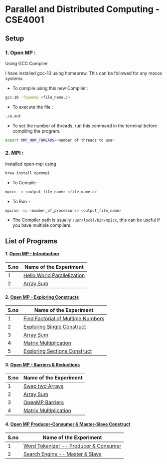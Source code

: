 # Parallel and Distributed Computing - CSE4001


## Setup


### 1. Open MP :

Using GCC Compiler

I have installed gcc-10 using homebrew. This can be followed for any macos systems.

* To compile using this new Compiler :

```bash
gcc-10 -fopenmp <file_name.c>
```

* To execute the file :

```bash
./a.out
```

* To set the number of threads, run this command in the terminal before compiling the program.

```bash
export OMP_NUM_THREADS=<number of threads to use> 
```


### 2. MPI :

Installed open-mpi using

```bash
brew install openmpi
```

* To Compile -

```bash
mpicc -o <output_file_name> <file_name.c>
```

* To Run -

```bash
mpirun -np <number_of_processors> <output_file_name>
```

* The Compiler path is usually `/usr/local/bin/mpicc`, this can be useful if you have multiple compilers.




## List of Programs

#### 1. [Open MP - Introduction](./OpenMP_Introduction_Lab_1)

| S.no | Name of the Experiment |
| ---- | --------------------- |
| 1 | [Hello World Parallelization](./OpenMP_Introduction_Lab_1/hello_world.c) |
| 2 | [Array Sum](./OpenMP_Introduction_Lab_1/array_sum.c) |


#### 2. [Open MP - Exploring Constructs](./OpenMP_Constructs_Lab_2)

| S.no | Name of the Experiment |
| ---- | --------------------- |
| 1 | [Find Factorial of Multiple Numbers](./OpenMP_Constructs_Lab_2/factorial.c) |
| 2 | [Exploring Single Construct](./OpenMP_Constructs_Lab_2/single_construct.c) |
| 3 | [Array Sum](./OpenMP_Constructs_Lab_2/array_sum.c) |
| 4 | [Matrix Multiplication](./OpenMP_Constructs_Lab_2/matrix_multiply.c) |
| 5 | [Exploring Sections Construct](./OpenMP_Constructs_Lab_2/sections_construct.c) |


#### 3. [Open MP - Barriers & Reductions](./OpenMP_Barriers_Reductions_Lab_3)

| S.no | Name of the Experiment |
| ---- | --------------------- |
| 1 | [Swap two Arrays](./OpenMP_Barriers_Reductions_Lab_3/array_swap.c) |
| 2 | [Array Sum](./OpenMP_Barriers_Reductions_Lab_3/array_sum.c) |
| 3 | [OpenMP Barriers](./OpenMP_Barriers_Reductions_Lab_3/omp_barrier.c) |
| 4 | [Matrix Multiplication](./OpenMP_Barriers_Reductions_Lab_3/matrix_multiply.c) |


#### 4. [Open MP Producer-Consumer & Master-Slave Construct](./OpenMP_Practical_Puzzles_Lab_4)

| S.no | Name of the Experiment |
| ---- | --------------------- |
| 1 | [Word Tokenizer -- Producer & Consumer](./OpenMP_Practical_Puzzles_Lab_4/word_tokenizer.c) |
| 2 | [Search Engine -- Master & Slave](./OpenMP_Practical_Puzzles_Lab_4/search_engine.c) |
